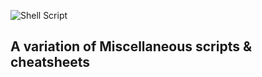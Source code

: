 ![Shell Script](https://img.shields.io/badge/shell_script-%23121011.svg?style=for-the-badge&logo=gnu-bash&logoColor=white)
## A variation of Miscellaneous scripts & cheatsheets
